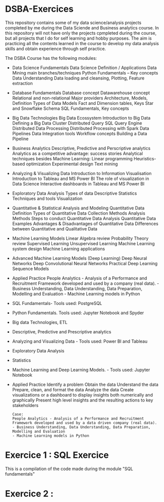 # DSBA-Exercices
This repository contains some of my data science/analysis projects completed by me during the Data Sciende and Business analytics course. In this repository will not have only the projects cpmpleted during the course, but all projects that I do for self learning and hobby purposes. The aim is practicing all the contents learned in the course to develop my data analysis skills and obtain experience through self practice.

The DSBA Course has the following modules:

- Data Science Fundamentals
      Data Science Definition / Applications
      Data Mining main branches/techniques
      Python Fundamentals – Key concepts
      Data Understanding
      Data loading and cleansing, Plotting, Feature extraction
- Database Fundamentals
      Database concept
      Datawarehouse concept
      Relational and non-relational
      Major providers
      Architecture, Models, Definition
      Types of Data Models
      Fact and Dimension tables, Keys
      Star and Snowflake Schema
      SQL Fundamentals, Key concepts
- Big Data Technologies
      Big Data Ecossystem
      Introduction to Big Data
      Defining a Big Data Cluster
      Distributed Query SQL Query Engine
      Distributed Data Processing
      Distributed Processing with Spark
      Data Pipelines
      Data Integration tools
      Workflow concepts
      Building a Data Pipeline
- Business Analytics
      Descriptive, Predictive and Perscriptive analytics
      Analytics as a competitive advantage: success stories
      Analytical techniques besides Machine Learning:
            Linear programming
            Heuristics-based optimization
            Experimental design
            Text mining
- Analyzing & Visualizing Data
      Introduction to Information Visualisation
      Introduction to Tableau and MS Power BI
      The role of visualization in Data Science
      Interactive dashboards in Tableau and MS Power BI
- Exploratory Data Analysis
      Types of data
      Descriptive Statistics
      Techniques and tools
      Visualization
- Quantitative & Statistical Analysis and Modeling
      Quantitative Data Definition
      Types of Quantitative Data
      Collection Methods
      Analysis Methods
      Steps to conduct Quantitative Data Analysis
      Quantitative Data Examples
      Advantages & Disadvantages of Quantitative Data
      Differences between Quantitative and Qualitative Data
 - Machine Learning Models
      Linear Algebra review
      Probability Theory review
      Supervised Learning
      Unsupervised Learning
      Machine Learning system design
      Machine Learning applications
- Advanced Machine Learning Models (Deep Learning)
      Deep Neural Networks
      Deep Convolutional Neural Networks
      Practical Deep Learning
      Sequence Models
- Applied Practice
      People Analytics - Analysis of a Performance and Recruitment Framework developed and used by a company (real data).
      - Business Understanding, Data Understanding, Data Preparation, Modelling and Evaluation
      - Machine Learning models in Python
 
- SQL Fundamentals- Tools used: PostgreSQL
- Python Fundamentals. Tools used: Jupyter Notebook and Spyder
- Big data Technologies, ETL
- Descriptive, Predictive and Prescriptive analytics
- Analyzing and Visualizing Data - Tools used: Power BI and Tableau
- Exploratory Data Analysis
- Statistics
- Machine Learning and Deep Learning Models. - Tools used: Jupyter Notebook
- Applied Practice 
      Identify a problem
      Obtain the data
      Understand the data
      Prepare, clean, and format the data
      Analyze the data
      Create visualizations or a dashboard to display insights both numerically and graphically
      Present high level insights and the resulting actions to key stakeholders
      
      Case:
      People Analytics - Analysis of a Performance and Recruitment Framework developed and used by a data driven company (real data).
      - Business Understanding, Data Understanding, Data Preparation, Modelling and Evaluation
      - Machine Learning models in Python

# Exercice 1 : SQL Exercice
This is a compilation of the code made during the module "SQL fundamentals"
# Exercice 2 : 
